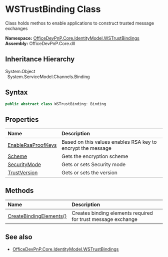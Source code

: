 # WSTrustBinding Class
 Class holds methos to enable applications to construct trusted message exchanges   

**Namespace:** [OfficeDevPnP.Core.IdentityModel.WSTrustBindings](OfficeDevPnP.Core.IdentityModel.WSTrustBindings.md)  
**Assembly:** OfficeDevPnP.Core.dll  
## Inheritance Hierarchy
System.Object  
&ensp;System.ServiceModel.Channels.Binding  
## Syntax
```C#
public abstract class WSTrustBinding: Binding
```
## Properties
|**Name**|**Description**|
|:-----|:-----|
| [EnableRsaProofKeys](OfficeDevPnP.Core.IdentityModel.WSTrustBindings.WSTrustBinding.EnableRsaProofKeys.md) | Based on this values enables RSA key to encrypt the message
| [Scheme](OfficeDevPnP.Core.IdentityModel.WSTrustBindings.WSTrustBinding.Scheme.md) | Gets the encryption scheme
| [SecurityMode](OfficeDevPnP.Core.IdentityModel.WSTrustBindings.WSTrustBinding.SecurityMode.md) | Gets or sets Security mode
| [TrustVersion](OfficeDevPnP.Core.IdentityModel.WSTrustBindings.WSTrustBinding.TrustVersion.md) | Gets or sets the version
## Methods
|**Name**|**Description**|
|:-----|:-----|
| [CreateBindingElements()](OfficeDevPnP.Core.IdentityModel.WSTrustBindings.WSTrustBinding.9d1675cd.md) | Creates binding elements required for trust message exchange
## See also
- [OfficeDevPnP.Core.IdentityModel.WSTrustBindings](OfficeDevPnP.Core.IdentityModel.WSTrustBindings.md)

